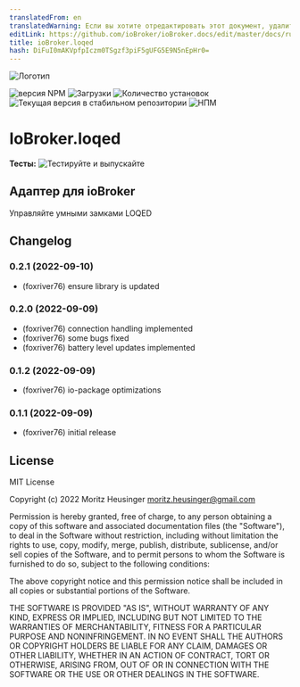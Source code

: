 ```yaml
---
translatedFrom: en
translatedWarning: Если вы хотите отредактировать этот документ, удалите поле «translatedFrom», в противном случае этот документ будет снова автоматически переведен
editLink: https://github.com/ioBroker/ioBroker.docs/edit/master/docs/ru/adapterref/iobroker.loqed/README.md
title: ioBroker.loqed
hash: DiFuI0mAKVpfpIczm0TSgzf3piF5gUFG5E9N5nEpHr0=
---
```

![Логотип](../../../en/adapterref/iobroker.loqed/admin/loqed.png)

![версия NPM](https://img.shields.io/npm/v/iobroker.loqed.svg)
![Загрузки](https://img.shields.io/npm/dm/iobroker.loqed.svg)
![Количество установок](https://iobroker.live/badges/loqed-installed.svg)
![Текущая версия в стабильном репозитории](https://iobroker.live/badges/loqed-stable.svg)
![НПМ](https://nodei.co/npm/iobroker.loqed.png?downloads=true)

# IoBroker.loqed
**Тесты:** ![Тестируйте и выпускайте](https://github.com/foxriver76/ioBroker.loqed/workflows/Test%20and%20Release/badge.svg)

## Адаптер для ioBroker
Управляйте умными замками LOQED

## Changelog
<!--
    Placeholder for the next version (at the beginning of the line):
    ### **WORK IN PROGRESS**
-->
### 0.2.1 (2022-09-10)
* (foxriver76) ensure library is updated

### 0.2.0 (2022-09-09)
* (foxriver76) connection handling implemented
* (foxriver76) some bugs fixed
* (foxriver76) battery level updates implemented

### 0.1.2 (2022-09-09)
* (foxriver76) io-package optimizations

### 0.1.1 (2022-09-09)
* (foxriver76) initial release

## License
MIT License

Copyright (c) 2022 Moritz Heusinger <moritz.heusinger@gmail.com>

Permission is hereby granted, free of charge, to any person obtaining a copy
of this software and associated documentation files (the "Software"), to deal
in the Software without restriction, including without limitation the rights
to use, copy, modify, merge, publish, distribute, sublicense, and/or sell
copies of the Software, and to permit persons to whom the Software is
furnished to do so, subject to the following conditions:

The above copyright notice and this permission notice shall be included in all
copies or substantial portions of the Software.

THE SOFTWARE IS PROVIDED "AS IS", WITHOUT WARRANTY OF ANY KIND, EXPRESS OR
IMPLIED, INCLUDING BUT NOT LIMITED TO THE WARRANTIES OF MERCHANTABILITY,
FITNESS FOR A PARTICULAR PURPOSE AND NONINFRINGEMENT. IN NO EVENT SHALL THE
AUTHORS OR COPYRIGHT HOLDERS BE LIABLE FOR ANY CLAIM, DAMAGES OR OTHER
LIABILITY, WHETHER IN AN ACTION OF CONTRACT, TORT OR OTHERWISE, ARISING FROM,
OUT OF OR IN CONNECTION WITH THE SOFTWARE OR THE USE OR OTHER DEALINGS IN THE
SOFTWARE.
